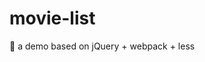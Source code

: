 <!--
 * @Author: luoxi
 * @LastEditTime: 2022-03-03 23:10:21
 * @LastEditors: your name
 * @Description: 
-->
# movie-list

🌾 a demo based on jQuery + webpack + less